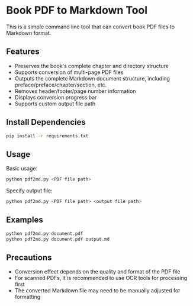 # Book PDF to Markdown Tool

This is a simple command line tool that can convert book PDF files to Markdown format.

## Features

- Preserves the book's complete chapter and directory structure
- Supports conversion of multi-page PDF files
- Outputs the complete Markdown document structure, including preface/preface/chapter/section, etc.
- Removes header/footer/page number information
- Displays conversion progress bar
- Supports custom output file path

## Install Dependencies

```bash
pip install -r requirements.txt
```

## Usage

Basic usage:
```bash
python pdf2md.py <PDF file path>
```

Specify output file:
```bash
python pdf2md.py <PDF file path> <output file path>
```

## Examples

```bash
python pdf2md.py document.pdf
python pdf2md.py document.pdf output.md
```

## Precautions

- Conversion effect depends on the quality and format of the PDF file
- For scanned PDFs, it is recommended to use OCR tools for processing first
- The converted Markdown file may need to be manually adjusted for formatting
